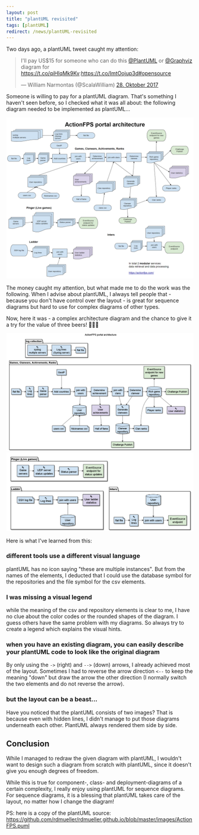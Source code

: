 ```yaml
---
layout: post
title: "plantUML revisited"
tags: [plantUML]
redirect: /news/plantUML-revisited
---
```


Two days ago, a plantUML tweet caught my attention:

<blockquote class="twitter-tweet" data-lang="de"><p lang="en" dir="ltr">I&#39;ll pay US$15 for someone who can do this <a href="https://twitter.com/PlantUML?ref_src=twsrc%5Etfw">@PlantUML</a> or <a href="https://twitter.com/Graphviz?ref_src=twsrc%5Etfw">@Graphviz</a> diagram for <a href="https://t.co/qiHlqMk9Kv">https://t.co/qiHlqMk9Kv</a>:<a href="https://t.co/ImtOojup3d">https://t.co/ImtOojup3d</a><a href="https://twitter.com/hashtag/opensource?src=hash&amp;ref_src=twsrc%5Etfw">#opensource</a></p>&mdash; William Narmontas (@ScalaWilliam) <a href="https://twitter.com/ScalaWilliam/status/924250414698053632?ref_src=twsrc%5Etfw">28. Oktober 2017</a></blockquote>
<script async src="https://platform.twitter.com/widgets.js" charset="utf-8"></script>

Someone is willing to pay for a plantUML diagram. 
That's something I haven't seen before, so I checked what it was all about: 
the following diagram needed to be implemented as plantUML...

<div style="text-align: center;">
<img src="../images/ActionFPS-architecture.png" style="max-width:100%;" />
</div>

The money caught my attention, but what made me to do the work was the following.
When I advise about plantUML, I always tell people that - because you don't have control over the layout - is great for sequence diagrams but hard to use for complex diagrams of other types.

Now, here it was - a complex architecture diagram and the chance to give it a try for the value of three beers! 🍺🍺🍺

<div style="text-align: center;">
<img src="../images/ActionFPS.png" style="max-width:100%;" /><br />
<img src="../images/ActionFPS2.png" style="max-width:100%;" />
</div>

Here is what I've learned from this:

### different tools use a different visual language
plantUML has no icon saying "these are multiple instances".
But from the names of the elements, I deducted that I could use the database symbol for the repositories and the file symbol for the csv elements.

### I was missing a visual legend
while the meaning of the csv and repository elements is clear to me, I have no clue about the color codes or the rounded shapes of the diagram.
I guess others have the same problem with my diagrams.
So always try to create a legend which explains the visual hints.

### when you have an existing diagram, you can easily describe your plantUML code to look like the original diagram
By only using the `->` (right) and `-->` (down) arrows, I already achieved most of the layout.
Sometimes I had to reverse the arrow direction `<--` to keep the meaning "down" but draw the arrow the other direction (I normally switch the two elements and do not reverse the arrow).

### but the layout can be a beast... 
Have you noticed that the plantUML consists of two images? That is because even with hidden lines, I didn't manage to put those diagrams underneath each other. PlantUML always rendered them side by side.

## Conclusion
While I managed to redraw the given diagram with plantUML, I wouldn't want to design such a diagram from scratch with plantUML, since it doesn't give you enough degrees of freedom.

While this is true for component-, class- and deployment-diagrams of a certain complexity, I really enjoy using plantUML for sequence diagrams. For sequence diagrams, it is a blessing that plantUML takes care of the layout, no matter how I change the diagram!


PS: here is a copy of the plantUML source: https://github.com/rdmueller/rdmueller.github.io/blob/master/images/ActionFPS.puml 
